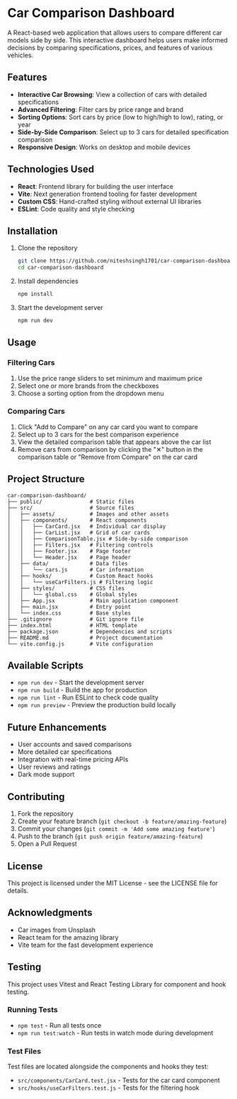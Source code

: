 # Car Comparison Dashboard

A React-based web application that allows users to compare different car models side by side. This interactive dashboard helps users make informed decisions by comparing specifications, prices, and features of various vehicles.


## Features

- **Interactive Car Browsing**: View a collection of cars with detailed specifications
- **Advanced Filtering**: Filter cars by price range and brand
- **Sorting Options**: Sort cars by price (low to high/high to low), rating, or year
- **Side-by-Side Comparison**: Select up to 3 cars for detailed specification comparison
- **Responsive Design**: Works on desktop and mobile devices

## Technologies Used

- **React**: Frontend library for building the user interface
- **Vite**: Next generation frontend tooling for faster development
- **Custom CSS**: Hand-crafted styling without external UI libraries
- **ESLint**: Code quality and style checking

## Installation

1. Clone the repository
   ```bash
   git clone https://github.com/niteshsingh1701/car-comparison-dashboard.git
   cd car-comparison-dashboard
   ```

2. Install dependencies
   ```bash
   npm install
   ```

3. Start the development server
   ```bash
   npm run dev
   ```

## Usage

### Filtering Cars

1. Use the price range sliders to set minimum and maximum price
2. Select one or more brands from the checkboxes
3. Choose a sorting option from the dropdown menu

### Comparing Cars

1. Click "Add to Compare" on any car card you want to compare
2. Select up to 3 cars for the best comparison experience
3. View the detailed comparison table that appears above the car list
4. Remove cars from comparison by clicking the "✕" button in the comparison table or "Remove from Compare" on the car card

## Project Structure

```
car-comparison-dashboard/
├── public/               # Static files
├── src/                  # Source files
│   ├── assets/           # Images and other assets
│   ├── components/       # React components
│   │   ├── CarCard.jsx   # Individual car display
│   │   ├── CarList.jsx   # Grid of car cards
│   │   ├── ComparisonTable.jsx # Side-by-side comparison
│   │   ├── Filters.jsx   # Filtering controls
│   │   ├── Footer.jsx    # Page footer
│   │   └── Header.jsx    # Page header
│   ├── data/             # Data files
│   │   └── cars.js       # Car information
│   ├── hooks/            # Custom React hooks
│   │   └── useCarFilters.js # Filtering logic
│   ├── styles/           # CSS files
│   │   └── global.css    # Global styles
│   ├── App.jsx           # Main application component
│   ├── main.jsx          # Entry point
│   └── index.css         # Base styles
├── .gitignore            # Git ignore file
├── index.html            # HTML template
├── package.json          # Dependencies and scripts
├── README.md             # Project documentation
└── vite.config.js        # Vite configuration
```

## Available Scripts

- `npm run dev` - Start the development server
- `npm run build` - Build the app for production
- `npm run lint` - Run ESLint to check code quality
- `npm run preview` - Preview the production build locally

## Future Enhancements

- User accounts and saved comparisons
- More detailed car specifications
- Integration with real-time pricing APIs
- User reviews and ratings
- Dark mode support

## Contributing

1. Fork the repository
2. Create your feature branch (`git checkout -b feature/amazing-feature`)
3. Commit your changes (`git commit -m 'Add some amazing feature'`)
4. Push to the branch (`git push origin feature/amazing-feature`)
5. Open a Pull Request

## License

This project is licensed under the MIT License - see the LICENSE file for details.

## Acknowledgments

- Car images from Unsplash
- React team for the amazing library
- Vite team for the fast development experience

## Testing

This project uses Vitest and React Testing Library for component and hook testing.

### Running Tests

- `npm test` - Run all tests once
- `npm run test:watch` - Run tests in watch mode during development

### Test Files

Test files are located alongside the components and hooks they test:

- `src/components/CarCard.test.jsx` - Tests for the car card component
- `src/hooks/useCarFilters.test.js` - Tests for the filtering hook
